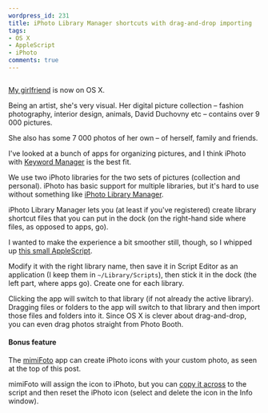```yaml
---
wordpress_id: 231
title: iPhoto Library Manager shortcuts with drag-and-drop importing
tags:
- OS X
- AppleScript
- iPhoto
comments: true
---
```

<p class="center"><img src="http://henrik.nyh.se/uploads/iphoto-libraries.png" alt="" class="bordered" /></a></p>

<a href="http://johannaost.com">My girlfriend</a> is now on OS X.

Being an artist, she's very visual. Her digital picture collection – fashion photography, interior design, animals, David Duchovny etc – contains over 9 000 pictures.

She also has some 7 000 photos of her own – of herself, family and friends.

I've looked at a bunch of apps for organizing pictures, and I think iPhoto with <a href="http://www.bullstorm.se/KeywordManager.php">Keyword Manager</a> is the best fit.

We use two iPhoto libraries for the two sets of pictures (collection and personal). iPhoto has basic support for multiple libraries, but it's hard to use without something like <a href="http://www.fatcatsoftware.com/iplm/">iPhoto Library Manager</a>.

iPhoto Library Manager lets you (at least if you've registered) create library shortcut files that you can put in the dock (on the right-hand side where files, as opposed to apps, go).

I wanted to make the experience a bit smoother still, though, so I whipped up <a href="http://pastie.textmate.org/202713">this small AppleScript</a>.

Modify it with the right library name, then save it in Script Editor as an application (I keep them in <code>~/Library/Scripts</code>), then stick it in the dock (the left part, where apps go). Create one for each library.

Clicking the app will switch to that library (if not already the active library). Dragging files or folders to the app will switch to that library and then import those files and folders into it. Since OS X is clever about drag-and-drop, you can even drag photos straight from Photo Booth.

<h4>Bonus feature</h4>

The <a href="http://softbend.free.fr/mimifoto/index.html">mimiFoto</a> app can create iPhoto icons with your custom photo, as seen at the top of this post.

mimiFoto will assign the icon to iPhoto, but you can <a href="http://docs.info.apple.com/article.html?artnum=304735">copy it across</a> to the script and then reset the iPhoto icon (select and delete the icon in the Info window).
